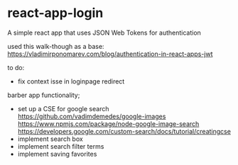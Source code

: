 # react-app-login
A simple react app that uses JSON Web Tokens for authentication

used this walk-though as a base:
https://vladimirponomarev.com/blog/authentication-in-react-apps-jwt

to do: 
- fix context isse in loginpage redirect

barber app functionality;
- set up a CSE for google search
https://github.com/vadimdemedes/google-images
https://www.npmjs.com/package/node-google-image-search
https://developers.google.com/custom-search/docs/tutorial/creatingcse
- implement search box
- implement search filter terms
- implement saving favorites